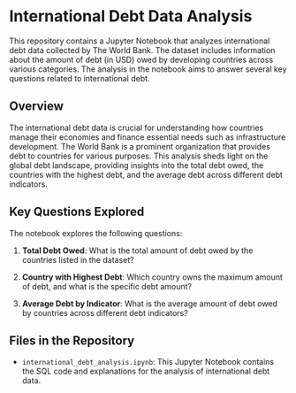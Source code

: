 # International Debt Data Analysis

This repository contains a Jupyter Notebook that analyzes international debt data collected by The World Bank. The dataset includes information about the amount of debt (in USD) owed by developing countries across various categories. The analysis in the notebook aims to answer several key questions related to international debt.

## Overview

The international debt data is crucial for understanding how countries manage their economies and finance essential needs such as infrastructure development. The World Bank is a prominent organization that provides debt to countries for various purposes. This analysis sheds light on the global debt landscape, providing insights into the total debt owed, the countries with the highest debt, and the average debt across different debt indicators.

## Key Questions Explored

The notebook explores the following questions:

1. **Total Debt Owed**: What is the total amount of debt owed by the countries listed in the dataset?

2. **Country with Highest Debt**: Which country owns the maximum amount of debt, and what is the specific debt amount?

3. **Average Debt by Indicator**: What is the average amount of debt owed by countries across different debt indicators?

## Files in the Repository

- `international_debt_analysis.ipynb`: This Jupyter Notebook contains the SQL code and explanations for the analysis of international debt data.



